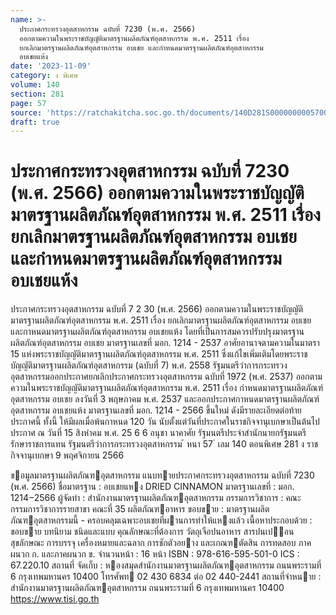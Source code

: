 ```yaml
---
name: >-
  ประกาศกระทรวงอุตสาหกรรม ฉบับที่ 7230 (พ.ศ. 2566)
  ออกตามความในพระราชบัญญัติมาตรฐานผลิตภัณฑ์อุตสาหกรรม พ.ศ. 2511 เรื่อง
  ยกเลิกมาตรฐานผลิตภัณฑ์อุตสาหกรรม อบเชย และกำหนดมาตรฐานผลิตภัณฑ์อุตสาหกรรม
  อบเชยแห้ง
date: '2023-11-09'
category: ง พิเศษ
volume: 140
section: 281
page: 57
source: 'https://ratchakitcha.soc.go.th/documents/140D281S0000000005700.pdf'
draft: true
---
```


# ประกาศกระทรวงอุตสาหกรรม ฉบับที่ 7230 (พ.ศ. 2566) ออกตามความในพระราชบัญญัติมาตรฐานผลิตภัณฑ์อุตสาหกรรม พ.ศ. 2511 เรื่อง ยกเลิกมาตรฐานผลิตภัณฑ์อุตสาหกรรม อบเชย และกำหนดมาตรฐานผลิตภัณฑ์อุตสาหกรรม อบเชยแห้ง

ประกาศกระทรวงอุตสาหกรรม ฉบับที่ 7 2 30 (พ.ศ. 2566) ออกตามความในพระราชบัญญัติมาตรฐานผลิตภัณฑ์อุตสาหกรรม พ.ศ. 2511 เรื่อง ยกเลิกมาตรฐานผลิตภัณฑ์อุตสาหกรรม อบเชย และกาหนดมาตรฐานผลิตภัณฑ์อุตสาหกรรม อบเชยแห้ง โดยที่เป็นการสมควรปรับปรุงมาตรฐานผลิตภัณฑ์อุตสาหกรรม อบเชย มาตรฐานเลขที่ มอก. 1214 - 2537 อาศัยอานาจตามความในมาตรา 15 แห่งพระราชบัญญัติมาตรฐานผลิตภัณฑ์อุตสาหกรรม พ.ศ. 2511 ซึ่งแก้ไขเพิ่มเติมโดยพระราชบัญญัติมาตรฐานผลิตภัณฑ์อุตสาหกรรม (ฉบับที่ 7) พ.ศ. 2558 รัฐมนตรีว่าการกระทรวงอุตสาหกรรมออกประกาศยกเลิกประกาศกระทรวงอุตสาหกรรม ฉบับที่ 1972 (พ.ศ. 2537) ออกตามความในพระราชบัญญัติมาตรฐานผลิตภัณฑ์อุตสาหกรรม พ.ศ. 2511 เรื่อง กำหนดมาตรฐานผลิตภัณฑ์อุตสาหกรรม อบเชย ลงวันที่ 3 พฤษภาคม พ.ศ. 2537 และออกประกาศกาหนดมาตรฐานผลิตภัณฑ์อุตสาหกรรม อบเชยแห้ง มาตรฐานเลขที่ มอก. 1214 - 2566 ขึ้นใหม่ ดังมีรายละเอียดต่อท้ายประกาศนี้ ทั้งนี้ ให้มีผลเมื่อพ้นกาหนด 120 วัน นับตั้งแต่วันที่ประกาศในราชกิจจานุเบกษาเป็นต้นไป ประกาศ ณ วันที่ 15 สิงหำคม พ.ศ. 25 6 6 อนุชา นาคาศัย รัฐมนตรีประจำสำนักนายกรัฐมนตรี รักษาราชการแทน รัฐมนตรีว่าการกระทรวงอุตสาหกรรม ้ หนา 57 ่ เลม 140 ตอนพิเศษ 281 ง ราชกิจจานุเบกษา 9 พฤศจิกายน 2566

ขอมูลมาตรฐานผลิตภัณฑอุตสาหกรรม แนบทายประกาศกระทรวงอุตสาหกรรม ฉบับที่ 7230 (พ.ศ. 2566) ชื่อมาตรฐาน : อบเชยแหง DRIED CINNAMON มาตรฐานเลขที่ : มอก. 1214−2566 ผู้จัดทํา : สํานักงานมาตรฐานผลิตภัณฑอุตสาหกรรม กรรมการวิชาการ : คณะกรรมการวิชาการรายสาขา คณะที่ 35 ผลิตภัณฑอาหาร ขอบขาย : มาตรฐานผลิตภัณฑอุตสาหกรรมนี้ - ครอบคลุมเฉพาะอบเชยที่ผานการทําให้แหงแล้ว เนื้อหาประกอบด้วย : ขอบขาย บทนิยาม ชนิดและแบบ คุณลักษณะที่ต้องการ วัตถุเจือปนอาหาร สารปนเปอน สุขลักษณะ การบรรจุ เครื่องหมายและฉลาก การชักตัวอยาง และเกณฑตัดสิน การทดสอบ ภาคผนวก ก. และภาคผนวก ข. จํานวนหน้า : 16 หน้า ISBN : 978-616-595-501-0 ICS : 67.220.10 สถานที่ จัดเก็บ : หองสมุดสํานักงานมาตรฐานผลิตภัณฑอุตสาหกรรม ถนนพระรามที่ 6 กรุงเทพมหานคร 10400 โทรศัพท 02 430 6834 ต่อ 02 440-2441 สถานที่จําหนาย : สํานักงานมาตรฐานผลิตภัณฑอุตสาหกรรม ถนนพระรามที่ 6 กรุงเทพมหานคร 10400 https://www.tisi.go.th
